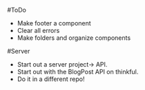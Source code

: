 #ToDo

* Make footer a component
* Clear all errors
* Make folders and organize components

#Server

* Start out a server project-> API.
* Start out with the BlogPost API on thinkful.
* Do it in a different repo!
